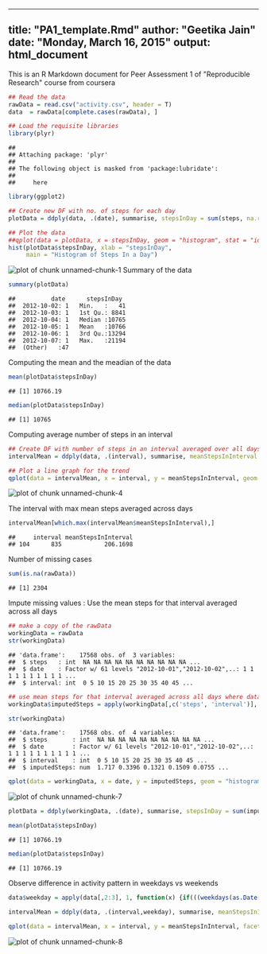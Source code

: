 
---
title: "PA1_template.Rmd"
author: "Geetika Jain"
date: "Monday, March 16, 2015"
output: html_document
---

This is an R Markdown document for Peer Assessment 1 of "Reproducible Research" course from coursera


```r
## Read the data
rawData = read.csv("activity.csv", header = T)
data  = rawData[complete.cases(rawData), ]

## Load the requisite libraries
library(plyr)
```

```
## 
## Attaching package: 'plyr'
## 
## The following object is masked from 'package:lubridate':
## 
##     here
```

```r
library(ggplot2)

## Create new DF with no. of steps for each day
plotData = ddply(data, .(date), summarise, stepsInDay = sum(steps, na.rm = T))

## Plot the data
##qplot(data = plotData, x = stepsInDay, geom = "histogram", stat = "identity")
hist(plotData$stepsInDay, xlab = "stepsInDay", 
     main = "Histogram of Steps In a Day")
```

![plot of chunk unnamed-chunk-1](figure/unnamed-chunk-1-1.png) 
Summary of the  data

```r
summary(plotData)
```

```
##          date      stepsInDay   
##  2012-10-02: 1   Min.   :   41  
##  2012-10-03: 1   1st Qu.: 8841  
##  2012-10-04: 1   Median :10765  
##  2012-10-05: 1   Mean   :10766  
##  2012-10-06: 1   3rd Qu.:13294  
##  2012-10-07: 1   Max.   :21194  
##  (Other)   :47
```


Computing the mean and the meadian of the data

```r
mean(plotData$stepsInDay)
```

```
## [1] 10766.19
```

```r
median(plotData$stepsInDay)
```

```
## [1] 10765
```

Computing average number of steps in an interval

```r
## Create DF with number of steps in an interval averaged over all days
intervalMean = ddply(data, .(interval), summarise, meanStepsInInterval = mean(steps))

## Plot a line graph for the trend
qplot(data = intervalMean, x = interval, y = meanStepsInInterval, geom = "line", stat = "identity")
```

![plot of chunk unnamed-chunk-4](figure/unnamed-chunk-4-1.png) 


The interval with max mean steps averaged across days

```r
intervalMean[which.max(intervalMean$meanStepsInInterval),]
```

```
##     interval meanStepsInInterval
## 104      835            206.1698
```

Number of missing cases

```r
sum(is.na(rawData))
```

```
## [1] 2304
```

Impute missing values : Use the mean steps for that interval averaged across all days

```r
## make a copy of the rawData
workingData = rawData
str(workingData)
```

```
## 'data.frame':	17568 obs. of  3 variables:
##  $ steps   : int  NA NA NA NA NA NA NA NA NA NA ...
##  $ date    : Factor w/ 61 levels "2012-10-01","2012-10-02",..: 1 1 1 1 1 1 1 1 1 1 ...
##  $ interval: int  0 5 10 15 20 25 30 35 40 45 ...
```

```r
## use mean steps for that interval averaged across all days where data is not available
workingData$imputedSteps = apply(workingData[,c('steps', 'interval')], 1, function(x) {if(is.na(x[1]))  intervalMean[which(intervalMean$interval == x[2]), 2]  else x[1]})

str(workingData)
```

```
## 'data.frame':	17568 obs. of  4 variables:
##  $ steps       : int  NA NA NA NA NA NA NA NA NA NA ...
##  $ date        : Factor w/ 61 levels "2012-10-01","2012-10-02",..: 1 1 1 1 1 1 1 1 1 1 ...
##  $ interval    : int  0 5 10 15 20 25 30 35 40 45 ...
##  $ imputedSteps: num  1.717 0.3396 0.1321 0.1509 0.0755 ...
```

```r
qplot(data = workingData, x = date, y = imputedSteps, geom = "histogram", stat = "identity")
```

![plot of chunk unnamed-chunk-7](figure/unnamed-chunk-7-1.png) 

```r
plotData = ddply(workingData, .(date), summarise, stepsInDay = sum(imputedSteps, na.rm = T))

mean(plotData$stepsInDay)
```

```
## [1] 10766.19
```

```r
median(plotData$stepsInDay)
```

```
## [1] 10766.19
```

Observe difference in activity pattern in weekdays vs weekends

```r
data$weekday = apply(data[,2:3], 1, function(x) {if(((weekdays(as.Date(x[1]))) == "Saturday") || (weekdays(as.Date(x[1])) == "Sunday"))  "Weekend"  else  "Weekday"})

intervalMean = ddply(data, .(interval,weekday), summarise, meanStepsInInterval = mean(steps, na.rm = T))

qplot(data = intervalMean, x = interval, y = meanStepsInInterval, facets = weekday ~ . , geom = "line", stat = "identity", xlab = "Interval", ylab = "Number of steps")
```

![plot of chunk unnamed-chunk-8](figure/unnamed-chunk-8-1.png) 


